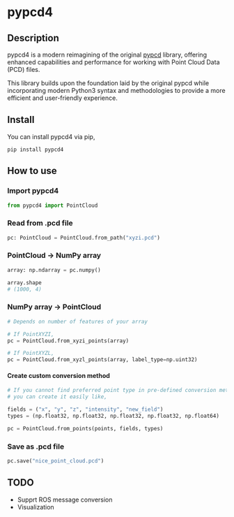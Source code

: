 # pypcd4

## Description
pypcd4 is a modern reimagining of the original [pypcd](https://github.com/dimatura/pypcd) library,
offering enhanced capabilities and performance for working with Point Cloud Data (PCD) files.

This library builds upon the foundation laid by the original pypcd while incorporating modern
Python3 syntax and methodologies to provide a more efficient and user-friendly experience.


## Install
You can install pypcd4 via pip,
```shell
pip install pypcd4
```


## How to use
### Import pypcd4
```python
from pypcd4 import PointCloud
```

### Read from .pcd file
```python
pc: PointCloud = PointCloud.from_path("xyzi.pcd")
```

### PointCloud -> NumPy array
```python
array: np.ndarray = pc.numpy()

array.shape
# (1000, 4)
```

### NumPy array -> PointCloud
```python
# Depends on number of features of your array

# If PointXYZI,
pc = PointCloud.from_xyzi_points(array)

# If PointXYZL,
pc = PointCloud.from_xyzl_points(array, label_type=np.uint32)
```

#### Create custom conversion method
```python
# If you cannot find preferred point type in pre-defined conversion methods,
# you can create it easily like,

fields = ("x", "y", "z", "intensity", "new_field")
types = (np.float32, np.float32, np.float32, np.float32, np.float64)

pc = PointCloud.from_points(points, fields, types)
```

### Save as .pcd file
```python
pc.save("nice_point_cloud.pcd")
```


## TODO
- Supprt ROS message conversion
- Visualization
